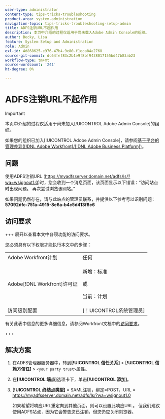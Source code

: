 ```yaml
---
user-type: administrator
content-type: tips-tricks-troubleshooting
product-area: system-administration
navigation-topic: tips-tricks-troubleshooting-setup-admin
title: ADFS注销URL不起作用
description: 本页中介绍的过程仅适用于尚未载入Adobe Admin Console的组织。
author: Becky, Lisa
feature: System Setup and Administration
role: Admin
exl-id: 4d868625-e976-47b4-9e80-f1eca84a2768
source-git-commit: dc64fef83c2b1e9f8bf9438017155bd47b83ab23
workflow-type: tm+mt
source-wordcount: '241'
ht-degree: 0%

---
```


# ADFS注销URL不起作用

<!-- Audited: 1/2024 -->

>[!IMPORTANT]
>
>本页中介绍的过程仅适用于尚未加入[!UICONTROL Adobe Admin Console]的组织。
>
>如果您的组织已加入[!UICONTROL Adobe Admin Console]，请参阅[基于平台的管理差异([!DNL Adobe Workfront]/[!DNL Adobe Business Platform])](../../administration-and-setup/get-started-wf-administration/actions-in-admin-console.md)。

## 问题

使用ADFS注销URL (https://myadfsserver.domain.net/adfs/ls/?wa=wsignout1.0)时，您会收到一个消息页面，该页面显示以下错误：“访问站点时出现问题。 再次尝试浏览该网站。”

如果问题仍然存在，请与此站点的管理员联系，并提供以下参考号以识别问题： **57092dfc-751a-4915-8e6a-b4c5d413f8c6**

## 访问要求

+++ 展开以查看本文中各项功能的访问要求。

您必须具有以下权限才能执行本文中的步骤：

<table style="table-layout:auto"> 
 <col> 
 <col> 
 <tbody> 
  <tr> 
   <td role="rowheader">Adobe Workfront计划</td> 
   <td>任何</td> 
  </tr> 
  <tr> 
   <td role="rowheader">Adobe[!DNL Workfront]许可证</td> 
   <td> 
   <p>新增：标准</p>
   或
   <p>当前：计划</p></td> 
  </tr> 
  <tr> 
   <td role="rowheader">访问级别配置</td> 
   <td>[！UICONTROL系统管理员]</td>  
  </tr> 
 </tbody> 
</table>

有关此表中信息的更多详细信息，请参阅Workfront文档中的[访问要求](/help/quicksilver/administration-and-setup/add-users/access-levels-and-object-permissions/access-level-requirements-in-documentation.md)。

+++

## 解决方案

1. 在ADFS管理器服务器中，转到&#x200B;**[!UICONTROL 信任关系]** > **[!UICONTROL 信赖方信任]** > `<your party trust>`属性。

1. 在&#x200B;**[!UICONTROL 端点]**&#x200B;选项卡下，单击&#x200B;**[!UICONTROL 添加]**。

1. **[!UICONTROL 终结点类型]** = SAML注销，绑定=POST，URL = https://myadfsserver.domain.net/adfs/ls/?wa=wsignout1.0

   如果希望将响应URL重定向到其他页面，则可以设置此响应URL。 但我们建议使用ADFS站点，因为它会警告您已注销，但您仍应关闭浏览器。
